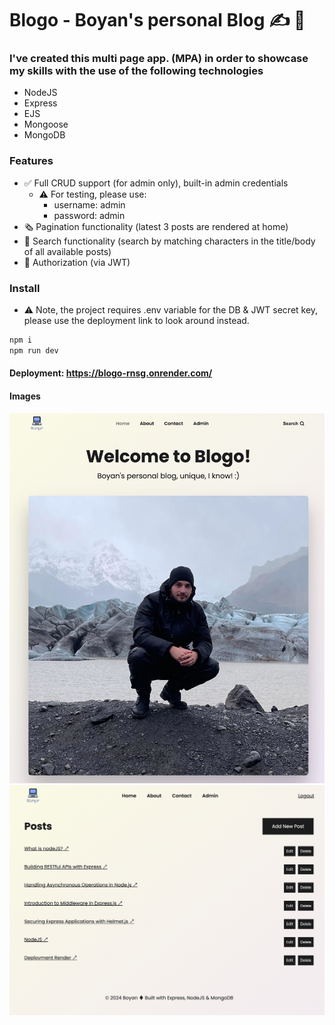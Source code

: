 # Blogo - Boyan's personal Blog :writing_hand:	:man:	

### I've created this multi page app. (MPA) in order to showcase my skills with the use of the following technologies
-   NodeJS
-   Express
-   EJS
-   Mongoose
-   MongoDB

### Features
- :white_check_mark: Full CRUD support (for admin only), built-in admin credentials
  - :warning: For testing, please use:
    - username: admin
    - password: admin
- :newspaper_roll: Pagination functionality (latest 3 posts are rendered at home)
- :speech_balloon: Search functionality (search by matching characters in the title/body of all available posts)
- :closed_lock_with_key: Authorization (via JWT)

### Install
-   :warning: Note, the project requires .env variable for the DB & JWT secret key, please use the deployment link to look around instead. 
```bash
npm i
npm run dev

```

#### Deployment: https://blogo-rnsg.onrender.com/

#### Images

![](./src/public//img/demo-picture.jpeg)
![](./src/public//img/demo-picture2.png)
